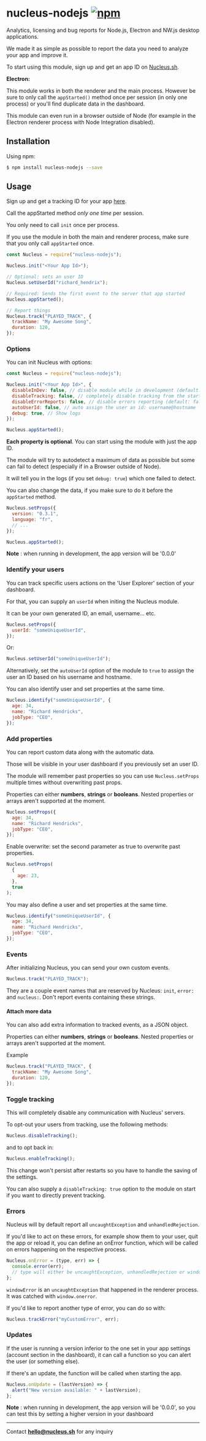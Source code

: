 # nucleus-nodejs [![npm](https://img.shields.io/npm/v/nucleus-nodejs.svg)](https://www.npmjs.com/package/nucleus-nodejs)

Analytics, licensing and bug reports for Node.js, Electron and NW.js desktop applications.

We made it as simple as possible to report the data you need to analyze your app and improve it.

To start using this module, sign up and get an app ID on [Nucleus.sh](https://nucleus.sh).

<b>Electron:</b>

This module works in both the renderer and the main process.
However be sure to only call the `appStarted()` method once per session (in only one process) or you'll find duplicate data in the dashboard.

This module can even run in a browser outside of Node (for example in the Electron renderer process with Node Integration disabled).

<!--
# 3.0.0 Breaking changes:

The version 3 of the module introce breaking changes, so be careful to update your integration before upgrading.

- You now have to manually call the `init` and `appStarted` methods to start the analaytics session. This was because the previous way was confusing between processes.
- The module is now 100% independent from Node and can run in an isolated browser context
- Options were renamed
-->

## Installation

Using npm:

```bash
$ npm install nucleus-nodejs --save
```

## Usage

Sign up and get a tracking ID for your app [here](https://nucleus.sh).

Call the appStarted method _only one time_ per session.

You only need to call `init` once per process.

If you use the module in both the main and renderer process, make sure that you only call `appStarted` once.

```javascript
const Nucleus = require("nucleus-nodejs");

Nucleus.init("<Your App Id>");

// Optional: sets an user ID
Nucleus.setUserId("richard_hendrix");

// Required: Sends the first event to the server that app started
Nucleus.appStarted();

// Report things
Nucleus.track("PLAYED_TRACK", {
  trackName: "My Awesome Song",
  duration: 120,
});
```

### Options

You can init Nucleus with options:

```javascript
const Nucleus = require("nucleus-nodejs");

Nucleus.init("<Your App Id>", {
  disableInDev: false, // disable module while in development (default: false)
  disableTracking: false, // completely disable tracking from the start (default: false)
  disableErrorReports: false, // disable errors reporting (default: false)
  autoUserId: false, // auto assign the user an id: username@hostname
  debug: true, // Show logs
});

Nucleus.appStarted();
```

**Each property is optional**. You can start using the module with just the app ID.

The module will try to autodetect a maximum of data as possible but some can fail to detect (especially if in a Browser outside of Node).

It will tell you in the logs (if you set `debug: true`) which one failed to detect.

You can also change the data, if you make sure to do it before the `appStarted` method.

```javascript
Nucleus.setProps({
  version: "0.3.1",
  language: "fr",
  // ...
});

Nucleus.appStarted();
```

**Note** : when running in development, the app version will be '0.0.0'

### Identify your users

You can track specific users actions on the 'User Explorer' section of your dashboard.

For that, you can supply an `userId` when initing the Nucleus module.

It can be your own generated ID, an email, username... etc.

```javascript
Nucleus.setProps({
  userId: "someUniqueUserId",
});
```

Or:

```javascript
Nucleus.setUserId("someUniqueUserId");
```

Alternatively, set the `autoUserId` option of the module to `true` to assign the user an ID based on his username and hostname.

You can also identify user and set properties at the same time.

```javascript
Nucleus.identify("someUniqueUserId", {
  age: 34,
  name: "Richard Hendricks",
  jobType: "CEO",
});
```

### Add properties

You can report custom data along with the automatic data.

Those will be visible in your user dashboard if you previously set an user ID.

The module will remember past properties so you can use `Nucleus.setProps` multiple times without overwriting past props.

Properties can either **numbers**, **strings** or **booleans**.
Nested properties or arrays aren't supported at the moment.

```javascript
Nucleus.setProps({
  age: 34,
  name: "Richard Hendricks",
  jobType: "CEO",
});
```

Enable overwrite: set the second parameter as true to overwrite past properties.

```javascript
Nucleus.setProps(
  {
    age: 23,
  },
  true
);
```

You may also define a user and set properties at the same time.

```javascript
Nucleus.identify("someUniqueUserId", {
  age: 34,
  name: "Richard Hendricks",
  jobType: "CEO",
});
```

### Events

After initializing Nucleus, you can send your own custom events.

```javascript
Nucleus.track("PLAYED_TRACK");
```

They are a couple event names that are reserved by Nucleus: `init`, `error:` and `nucleus:`. Don't report events containing these strings.

#### Attach more data

You can also add extra information to tracked events, as a JSON object.

Properties can either **numbers**, **strings** or **booleans**.
Nested properties or arrays aren't supported at the moment.

Example

```javascript
Nucleus.track("PLAYED_TRACK", {
  trackName: "My Awesome Song",
  duration: 120,
});
```

### Toggle tracking

This will completely disable any communication with Nucleus' servers.

To opt-out your users from tracking, use the following methods:

```javascript
Nucleus.disableTracking();
```

and to opt back in:

```javascript
Nucleus.enableTracking();
```

This change won't persist after restarts so you have to handle the saving of the settings.

You can also supply a `disableTracking: true` option to the module on start if you want to directly prevent tracking.

### Errors

Nucleus will by default report all `uncaughtException` and `unhandledRejection`.

If you'd like to act on these errors, for example show them to your user, quit the app or reload it, you can define an onError function, which will be called on errors happening on the respective process.

```javascript
Nucleus.onError = (type, err) => {
  console.error(err);
  // type will either be uncaughtException, unhandledRejection or windowError
};
```

`windowError` is an `uncaughtException` that happened in the renderer process. It was catched with `window.onerror`.

If you'd like to report another type of error, you can do so with:

```javascript
Nucleus.trackError("myCustomError", err);
```

### Updates

If the user is running a version inferior to the one set in your app settings (account section in the dashboard), it can call a function so you can alert the user (or something else).

If there's an update, the function will be called when starting the app.

```javascript
Nucleus.onUpdate = (lastVersion) => {
  alert("New version available: " + lastVersion);
};
```

**Note** : when running in development, the app version will be '0.0.0', so you can test this by setting a higher version in your dashboard

---

Contact **hello@nucleus.sh** for any inquiry
